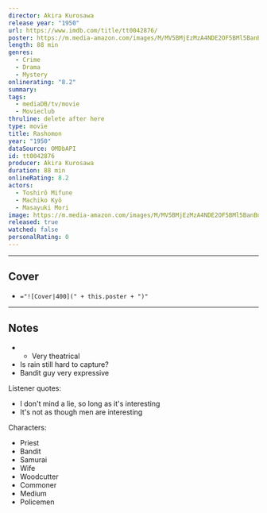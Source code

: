 ```yaml
---
director: Akira Kurosawa
release year: "1950"
url: https://www.imdb.com/title/tt0042876/
poster: https://m.media-amazon.com/images/M/MV5BMjEzMzA4NDE2OF5BMl5BanBnXkFtZTcwNTc5MDI2NQ@@._V1_SX300.jpg
length: 88 min
genres:
  - Crime
  - Drama
  - Mystery
onlinerating: "8.2"
summary: 
tags:
  - mediaDB/tv/movie
  - Movieclub
thruline: delete after here
type: movie
title: Rashomon
year: "1950"
dataSource: OMDbAPI
id: tt0042876
producer: Akira Kurosawa
duration: 88 min
onlineRating: 8.2
actors:
  - Toshirô Mifune
  - Machiko Kyô
  - Masayuki Mori
image: https://m.media-amazon.com/images/M/MV5BMjEzMzA4NDE2OF5BMl5BanBnXkFtZTcwNTc5MDI2NQ@@._V1_SX300.jpg
released: true
watched: false
personalRating: 0
---
```



---
## Cover

- `="![Cover|400](" + this.poster + ")"`

---
## Notes
- - Very theatrical 
- Is rain still hard to capture?
- Bandit guy very expressive

Listener quotes:
- I don't mind a lie, so long as it's interesting
- It's not as though men are interesting 

Characters:
- Priest
- Bandit
- Samurai 
- Wife
- Woodcutter
- Commoner
- Medium
- Policemen
